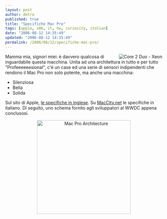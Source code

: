 ```yaml
---
layout: post
author: detro
published: true
title: "Specifiche Mac Pro"
tags: [apple, x86, it, hw, curiosity, italian]
date: "2006-08-12 14:35:49"
updated: "2006-08-12 14:35:49"
permalink: /2006/08/12/specifiche-mac-pro/
---
```


<img src="http://images.apple.com/macpro/images/index_intel_badge20060807.png" alt="Core 2 Duo - Xeon"  align="right" />
Mamma mia, signori miei: è davvero qualcosa di inguardabile questa macchina.
Unita ad una architettura in tutto e per tutto "Profeeeeeesional", c'é un case ed una serie di sensori indipendenti che rendono il Mac Pro non solo potente, ma anche una macchina:
<ul>
	<li>Silenziosa</li>
	<li>Bella</li>
	<li>Solida</li>
</ul>

Sul sito di Apple, <a href="http://www.apple.com/macpro/">le specifiche in inglese</a>.
Su <a href="http://www.macitynet.it/macity/aA25390/index.shtml">MacCity.net</a> le specifiche in italiano.
Di seguito, uno schema fornito agli sviluppatori al WWDC appena conclusosi.
<div align="center"><a href="http://www.macitynet.it/artimgs/aA25390/img1.jpg"><img width="300" src="http://www.macitynet.it/artimgs/aA25390/img1.jpg" alt="Mac Pro Architecture" /></a></div>

